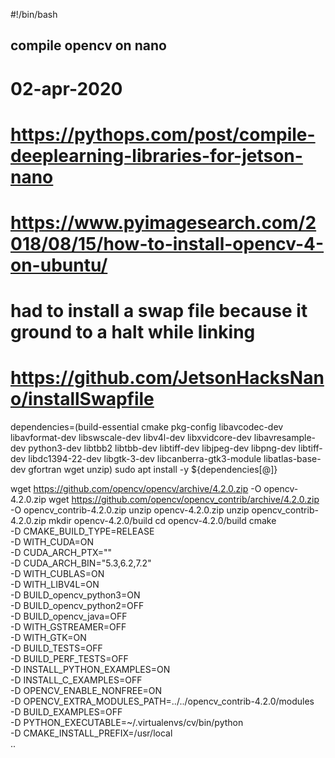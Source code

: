 #!/bin/bash

## compile opencv on nano 
# 02-apr-2020
# https://pythops.com/post/compile-deeplearning-libraries-for-jetson-nano
# https://www.pyimagesearch.com/2018/08/15/how-to-install-opencv-4-on-ubuntu/
# had to install a swap file because it ground to a halt while linking
# https://github.com/JetsonHacksNano/installSwapfile



dependencies=(build-essential cmake pkg-config libavcodec-dev libavformat-dev libswscale-dev libv4l-dev libxvidcore-dev libavresample-dev python3-dev libtbb2 libtbb-dev libtiff-dev libjpeg-dev libpng-dev libtiff-dev libdc1394-22-dev libgtk-3-dev libcanberra-gtk3-module libatlas-base-dev gfortran wget unzip) 
 sudo apt install -y ${dependencies[@]}


 wget https://github.com/opencv/opencv/archive/4.2.0.zip -O opencv-4.2.0.zip
 wget https://github.com/opencv/opencv_contrib/archive/4.2.0.zip -O opencv_contrib-4.2.0.zip
 unzip opencv-4.2.0.zip
 unzip opencv_contrib-4.2.0.zip
 mkdir opencv-4.2.0/build
 cd opencv-4.2.0/build
  cmake \
  	-D CMAKE_BUILD_TYPE=RELEASE       \
	-D WITH_CUDA=ON       \
	-D CUDA_ARCH_PTX=""       \
	-D CUDA_ARCH_BIN="5.3,6.2,7.2"       \
	-D WITH_CUBLAS=ON       \
	-D WITH_LIBV4L=ON       \
	-D BUILD_opencv_python3=ON       \
	-D BUILD_opencv_python2=OFF       \
	-D BUILD_opencv_java=OFF       \
	-D WITH_GSTREAMER=OFF       \
	-D WITH_GTK=ON       \
	-D BUILD_TESTS=OFF       \
	-D BUILD_PERF_TESTS=OFF       \
	-D INSTALL_PYTHON_EXAMPLES=ON \
	-D INSTALL_C_EXAMPLES=OFF \
	-D OPENCV_ENABLE_NONFREE=ON \
	-D OPENCV_EXTRA_MODULES_PATH=../../opencv_contrib-4.2.0/modules  \
	  -D BUILD_EXAMPLES=OFF       \
	  -D PYTHON_EXECUTABLE=~/.virtualenvs/cv/bin/python \
	  -D CMAKE_INSTALL_PREFIX=/usr/local \
	..

